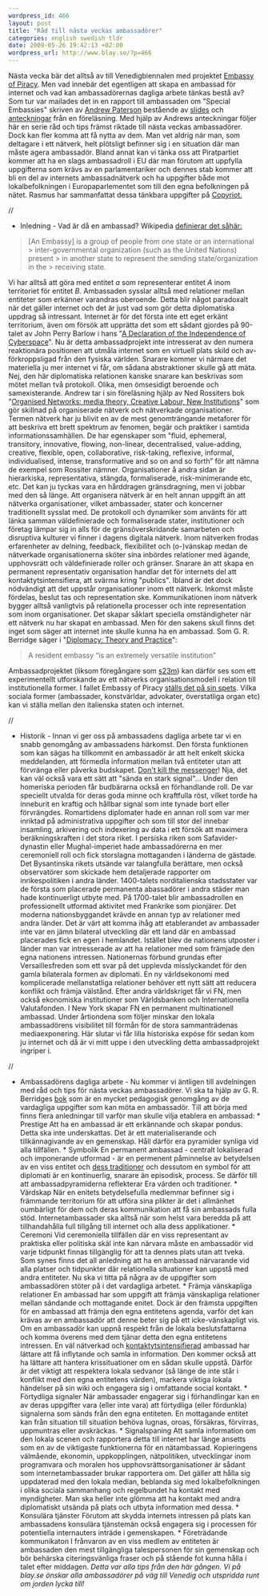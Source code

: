 ```yaml
--- 
wordpress_id: 466 
layout: post
title: "Råd till nästa veckas ambassadörer" 
categories: english swedish tldr 
date: 2009-05-26 19:42:13 +02:00 
wordpress_url: http://www.blay.se/?p=466 
---
```


Nästa vecka bär det alltså av till Venedigbiennalen med projektet [Embassy of Piracy](http://embassyofpiracy.org/). Men vad innebär det egentligen att skapa en ambassad för internet och vad kan ambassadörernas dagliga arbete tänkas bestå av? Som tur var mailades det in en rapport till ambassaden om "Special Embassies" skriven av [Andrew Paterson](http://agryfp.info/) bestående av [slides](http://mlab.taik.fi/~apaterso/projects/specialembassy/ceu/apaterson_organised-networks-specialembassy_slides_ceu_250908.pdf) och [anteckningar](http://mlab.taik.fi/~apaterso/projects/specialembassy/ceu/apaterson_organised-networks-specialembassy_notes_ceu_250908.pdf) från en föreläsning. Med hjälp av Andrews anteckningar följer här en serie råd och tips främst riktade till nästa veckas ambassadörer. Dock kan fler komma att få nytta av dem. Man vet aldrig när man, som deltagare i ett nätverk, helt plötsligt befinner sig i en situation där man måste agera ambassadör. Bland annat kan vi tänka oss att Piratpartiet kommer att ha en slags ambassadroll i EU där man förutom att uppfylla uppgifterna som krävs av en parlamentariker och dennes stab kommer att bli en del av internets ambassadnätverk och ha uppgifter både mot lokalbefolkningen i Europaparlementet som till den egna befolkningen på nätet. Rasmus har sammanfattat dessa tänkbara uppgifter på [Copyriot.](http://copyriot.se/2009/05/21/angaende-det-pagaende-valet/) 

//

- Inledning - Vad är då en ambassad? Wikipedia [definierar det såhär:](http://en.wikipedia.org/wiki/Embassy)

> [An Embassy] is a group of people from one state or an international > inter-governmental organization (such as the United Nations) present > in another state to represent the sending state/organization in the > receiving state.

Vi har alltså att göra med entitet *a* som representerar entitet *A* inom territoriet för entitet *B*. Ambassaden sysslar alltså med relationer mellan entiteter som erkänner varandras oberoende. Detta blir något paradoxalt när det gäller internet och det är just vad som gör detta diplomatiska uppdrag så intressant. Internet är för det första inte ett eget erkänt territorium, även om försök att upprätta det som ett sådant gjordes på 90-talet av John Perry Barlow i hans "[A Declaration of the Independence of Cyberspace](http://homes.eff.org/~barlow/Declaration-Final.html)". Nu är detta ambassadprojekt inte intresserat av den numera reaktionära positionen att utmåla internet som en virtuell plats skild och av-förkroppsligad från den fysiska världen. Snarare kommer vi närmare det materiella ju mer internet vi får, om sådana abstraktioner skulle gå att mäta. Nej, den här diplomatiska relationen kanske snarare kan beskrivas som mötet mellan två protokoll. Olika, men ömsesidigt beroende och samexisterande. Andrew tar i sin föreläsning hjälp av Ned Rossiters bok "[Organised Networks: media theory, Creative Labour, New Institutions](http://www.google.se/url?sa=t&source=web&ct=res&cd=1&url=http%3A%2F%2Fwww.amazon.com%2FOrganized-Networks-Theory-Creative-Institutions%2Fdp%2F9056625268&ei=-SkcSrm5J9iPsAaixIWRAg&usg=AFQjCNGLZr8f7S2gqwg-FC9JpoCgE1iZDw&sig2=OE2WJX_DtFai-F6mpYdh4Q)" som gör skillnad på organiserade nätverk och nätverkade organisationer. Termen nätverk har ju blivit en av de mest genomträngande metaforer för att beskriva ett brett spektrum av fenomen, begär och praktiker i samtida informationssamhällen. De har egenskaper som "fluid, ephemeral, transitory, innovative, flowing, non-linear, decentralised, value-adding, creative, flexible, open, collaborative, risk-taking, reflexive, informal, individualised, intense, transformative and so on and so forth” för att nämna de exempel som Rossiter nämner. Organisationer å andra sidan är hierarkiska, representativa, stängda, formaliserade, risk-minimerande etc, etc. Det kan ju tyckas vara en hårddragen gränsdragning, men vi jobbar med den så länge. Att organisera nätverk är en helt annan uppgift än att nätverka organisationer, vilket ambassader, stater och koncerner traditionellt sysslat med. De protokoll och dynamiker som använts för att länka samman väldefinierade och formaliserade stater, institutioner och företag lämpar sig in alls för de gränsöverskridande samarbeten och disruptiva kulturer vi finner i dagens digitala nätverk. Inom nätverken frodas erfarenheter av delning, feedback, flexibilitet och (o-)vänskap medan de nätverkade organisationerna sköter sina inbördes relationer med ägande, upphovsrätt och väldefinierade roller och gränser. Snarare än att skapa en permanent representativ organisation handlar det för internets del att kontaktytsintensifiera, att svärma kring "publics". Ibland är det dock nödvändigt att det uppstår organisationer inom ett nätverk. Inkomst måste fördelas, beslut tas och representation ske. Kommunikationen inom nätverk bygger alltså vanligtvis på relationella processer och inte representation som inom organisationer. Det skapar såklart speciella omständigheter när ett nätverk nu har skapat en ambassad. Men för den sakens skull finns det inget som säger att internet inte skulle kunna ha en ambassad. Som G. R. Berridge säger i "[Diplomacy: Theory and Practice](http://grberridge.diplomacy.edu/Teaching/display.asp?Topic=TheoryPractice)":

> A resident embassy “is an extremely versatile institution”

Ambassadprojektet (liksom föregångare som [s23m](http://www.piratbyran.org/s23m)) kan därför ses som ett experimentellt utforskande av ett nätverks organisationsmodell i relation till institutionella former. I fallet Embassy of Piracy [ställs det på sin spets](http://embassyofpiracy.org/2009/05/kopimi-tvs03e01swaggerliekus/). Vilka sociala former (ambassader, konstvärldar, advokater, överstatliga organ etc) kan vi ställa mellan den italienska staten och internet. 

//

- Historik - Innan vi ger oss på ambassadens dagliga arbete tar vi en snabb genomgång av ambassadens härkomst. Den första funktionen som kan sägas ha tillkommit en ambassadör är att helt enkelt skicka meddelanden, att förmedla information mellan två entiteter utan att förvränga eller påverka budskapet. [Don't kill the messenger](http://trial.thepiratebay.org/)! Nja, det kan väl också vara ett sätt att "sända en stark signal"... Under den homeriska perioden får budbärarna också en förhandlande roll. De var speciellt utvalda för deras goda minne och kraftfulla röst, vilket torde ha inneburit en kraftig och hållbar signal som inte tynade bort eller förvrängdes. Romartidens diplomater hade en annan roll som var mer inriktad på administrativa uppgifter och som till stor del innebar insamling, arkivering och indexering av data i ett försök att maximera beräkningskraften i det stora riket. I persiska riken som Safavider-dynastin eller Mughal-imperiet hade ambassadörerna en mer ceremoniell roll och fick storslagna mottaganden i länderna de gästade. Det Bysantinska rikets utsände var talangfulla berättare, men också observatörer som skickade hem detaljerade rapporter om inrikespolitiken i andra länder. 1400-talets norditalienska stadsstater var de första som placerade permanenta abassadörer i andra städer man hade kontinuerligt utbyte med. På 1700-talet blir ambassadrollen en professionellt utformad aktivitet med Frankrike som pionjärer. Det moderna nationsbyggandet krävde en annan typ av relationer med andra länder. Det är värt att komma ihåg att etablerandet av ambassader inte var en jämn bilateral utveckling där ett land där en ambassad placerades fick en egen i hemlandet. Istället blev de nationens utposter i länder man var intresserade av att ha relationer med som främjade den egna nationens intressen. Nationernas förbund grundas efter Versaillesfreden som ett svar på det upplevda misslyckandet för den gamla bilaterala formen av diplomati. En ny världsekonomi med komplicerade mellanstatliga relationer behöver ett nytt sätt att reducera konflikt och främja välstånd. Efter andra världskriget får vi FN, men också ekonomiska institutioner som Världsbanken och Internationella Valutafonden. I New York skapar FN en permanent multinationell ambassad. Under årtiondena som följer minskar den lokala ambassadörens visibilitet till förmån för de stora sammanträdenas mediaexponering. Här slutar vi får lilla historiska expóse för sedan kom ju internet och då är vi mitt uppe i den utveckling detta ambassadprojekt ingriper i. 

//

- Ambassadörens dagliga arbete - Nu kommer vi äntligen till avdelningen med råd och tips för nästa veckas ambassadörer. Vi ska ta hjälp av G. R. Berridges [bok](http://grberridge.diplomacy.edu/Teaching/display.asp?Topic=TheoryPractice) som är en mycket pedagogisk genomgång av de vardagliga uppgifter som kan möta en ambassadör. Till att börja med finns flera anledningar till varför man skulle vilja etablera en ambassad: * Prestige Att ha en ambassad är ett erkännande och skapar pondus. Detta ska inte underskattas. Det är ett materialiserande och tillkännagivande av en gemenskap. Håll därför era pyramider synliga vid alla tillfällen. * Symbolik En permanent ambassad - centralt lokaliserad och imponerande utformad - är en permenent påminnelse av betydelsen av en viss entitet och [dess traditioner](http://imomus.livejournal.com/378731.html) och dessutom en symbol för att diplomati är en kontinuerlig, snarare än episodisk, process. Se därför till att ambassadpyramiderna reflekterar Era värden och traditioner. * Värdskap När en enitets betydelsefulla medlemmar befinner sig i främmande territorium för att utföra sina plikter är det i allmänhet oumbärligt för dem och deras kommunikation att få sin ambassads fulla stöd. Internetambassader ska alltså när som helst vara beredda på att tillhandahålla full tillgång till internet och alla dess applikationer. * Ceremoni Vid ceremoniella tillfällen där en viss representant av praktiska eller politiska skäl inte kan närvara måste en ambassadör vid varje tidpunkt finnas tillgänglig för att ta dennes plats utan att tveka. Som synes finns det all anledning att ha en ambassad närvarande vid alla platser och tidpunkter där relationella situationer kan uppstå med andra entiteter. Nu ska vi titta på några av de uppgifter som ambassadören stöter på i det vardagliga arbetet. * Främja vänskapliga relationer En ambassad har som uppgift att främja vänskapliga relationer mellan sändande och mottagande enitet. Dock är den främsta uppgiften för en ambassad att främja den egna entitetens agenda, varför det kan krävas av en ambassadör att denne beter sig på ett icke-vänskapligt vis. Om en ambassadör kan uppnå respekt från de lokala beslutsfattarna och komma överens med dem tjänar detta den egna entitetens intressen. En väl nätverkad och [kontaktytsintensifierad](http://werebuild.eu/wiki/index.php/N%C3%A4tpolitisk_ordlista#kontaktytsintensifiera) ambassad har lättare att få inflytande och samla in information. Den kommer också att ha lättare att hantera krissituationer om en sådan skulle uppstå. Därför är det viktigt att respektera lokala sedvanor (så länge de inte står i konflikt med den egna entitetens värden), markera viktiga lokala händelser på sin wiki och engagera sig i omfattande social kontakt. * Förtydliga signaler När ambassader engagerar sig i förhandlingar kan en av deras uppgifter vara (eller inte vara) att förtydliga (eller fördunkla) signalerna som sänds från den egna entiteten. En mottagande entitet kan från situation till situation behöva lugnas, oroas, försäkras, förvirras, uppmuntras eller avskräckas. * Signalspaning Att samla information om den lokala scenen och rapportera detta till internet har länge ansetts som en av de viktigaste funktionerna för en nätambassad. Kopieringens välmående, ekonomin, uppkopplingen, nätpolitiken, utvecklingar inom programvara och moralen hos upphovsrättsorganisationer är sådant som internetambassader brukar rapportera om. Det gäller att hålla sig uppdaterad med den lokala median, beblanda sig med lokalbefolkningen i olika sociala sammanhang och regelbundet ha kontakt med myndigheter. Man ska heller inte glömma att ha kontakt med andra diplomatiskt utsända på plats och utbyta information med dessa. * Konsulära tjänster Förutom att skydda internets intressen på plats kan ambassadens konsulära tjänstemän också engagera sig i processen för potentiella internauters inträde i gemenskapen. * Företrädande kommunikaton I frånvaron av en viss medlem av entiteten är ambassaden den mest tillgängliga talespersonen för sin gemenskap och bör behärska citeringsvänliga fraser och på stående fot kunna hålla i talet efter middagen. *Detta var alla tips från den här gången. Vi på blay.se önskar alla ambassadörer på väg till Venedig och utspridda runt om jorden lycka till!* 